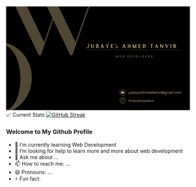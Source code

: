 ![The San Juan Mountains are beautiful!](/git%20cover.png "San Juan Mountains")
📈 Current Stats
<a href="https://git.io/streak-stats"><img src="https://github-readme-streak-stats.herokuapp.com?user=jubayer234&theme=dark&border_radius=5&card_width=1000&border=CAB387&stroke=CAB387&ring=CAB387&fire=CAB387&currStreakLabel=CAB387&dates=FFFFFF" alt="GitHub Streak" /></a>

### Welcome to My Github Profile

- 🌱 I’m currently learning Web Development
- 🤔 I’m looking for help to learn more and more about web development
- 💬 Ask me about ...
- 📫 How to reach me: ...
- 😄 Pronouns: ...
- ⚡ Fun fact: 
